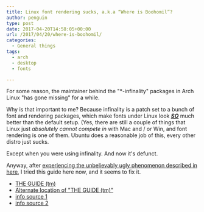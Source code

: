 ```yaml
---
title: Linux font rendering sucks, a.k.a “Where is Boohomil”?
author: penguin
type: post
date: 2017-04-20T14:58:05+00:00
url: /2017/04/20/where-is-boohomil/
categories:
  - General things
tags:
  - arch
  - desktop
  - fonts

---
```

For some reason, the maintainer behind the "*-infinality" packages in Arch Linux "has gone missing" for a while.

Why is that important to me? Because infinality is a patch set to a bunch of font and rendering packages, which make fonts under Linux look <span style="text-decoration: underline;"><em><strong>SO</strong></em></span> much better than the default setup. (Yes, there are still a couple of things that Linux just _absolutely cannot compete in_ with Mac and / or Win, and font rendering is one of them. Ubuntu does a reasonable job of this, every other distro just sucks.

Except when you were using infinality. And now it's defunct.

Anyway, after [experiencing the unbelievably ugly phenomenon described in here][1], I tried this guide here now, and it seems to fix it.

  * [THE GUIDE (tm)][2]
  * [Alternate location of "THE GUIDE (tm)"][3]
  * [info source 1][4]
  * [info source 2][5]

 [1]: https://askubuntu.com/questions/125297/how-can-i-fix-ttf-fonts-ligatures-tt-ti-fi-ff-etc-in-firefox
 [2]: https://gist.github.com/cryzed/e002e7057435f02cc7894b9e748c5671
 [3]: https://www.ostechnix.com/fix-harfbuzz-infinality-issue-arch-linux/
 [4]: https://aur.archlinux.org/packages/freetype2-infinality/
 [5]: https://github.com/bohoomil/fontconfig-ultimate/issues/171